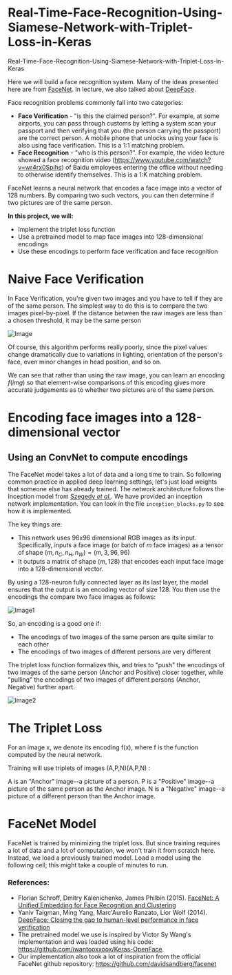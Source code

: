 # Real-Time-Face-Recognition-Using-Siamese-Network-with-Triplet-Loss-in-Keras
Real-Time-Face-Recognition-Using-Siamese-Network-with-Triplet-Loss-in-Keras

Here we will build a face recognition system. Many of the ideas presented here are from [FaceNet](https://arxiv.org/pdf/1503.03832.pdf). In lecture, we also talked about [DeepFace](https://research.fb.com/wp-content/uploads/2016/11/deepface-closing-the-gap-to-human-level-performance-in-face-verification.pdf). 

Face recognition problems commonly fall into two categories: 

- **Face Verification** - "is this the claimed person?". For example, at some airports, you can pass through customs by letting a system scan your passport and then verifying that you (the person carrying the passport) are the correct person. A mobile phone that unlocks using your face is also using face verification. This is a 1:1 matching problem. 
- **Face Recognition** - "who is this person?". For example, the video lecture showed a face recognition video (https://www.youtube.com/watch?v=wr4rx0Spihs) of Baidu employees entering the office without needing to otherwise identify themselves. This is a 1:K matching problem. 

FaceNet learns a neural network that encodes a face image into a vector of 128 numbers. By comparing two such vectors, you can then determine if two pictures are of the same person.

**In this project, we will:**
- Implement the triplet loss function
- Use a pretrained model to map face images into 128-dimensional encodings
- Use these encodings to perform face verification and face recognition

# Naive Face Verification

In Face Verification, you're given two images and you have to tell if they are of the same person. The simplest way to do this is to compare the two images pixel-by-pixel. If the distance between the raw images are less than a chosen threshold, it may be the same person

![Image](https://github.com/sayan0506/Real-Time-Face-Recognition-Using-Siamese-Network-with-Triplet-Loss-in-Keras/blob/master/Images/pixel_comparison.png)
  
Of course, this algorithm performs really poorly, since the pixel values change dramatically due to variations in lighting, orientation of the person's face, even minor changes in head position, and so on. 

We can see that rather than using the raw image, you can learn an encoding $f(img)$ so that element-wise comparisons of this encoding gives more accurate judgements as to whether two pictures are of the same person.

# Encoding face images into a 128-dimensional vector 

## Using an ConvNet  to compute encodings

The FaceNet model takes a lot of data and a long time to train. So following common practice in applied deep learning settings, let's just load weights that someone else has already trained. The network architecture follows the Inception model from [Szegedy *et al.*](https://arxiv.org/abs/1409.4842). We have provided an inception network implementation. You can look in the file `inception_blocks.py` to see how it is implemented.

The key things are:

- This network uses 96x96 dimensional RGB images as its input. Specifically, inputs a face image (or batch of $m$ face images) as a tensor of shape $(m, n_C, n_H, n_W) = (m, 3, 96, 96)$ 
- It outputs a matrix of shape $(m, 128)$ that encodes each input face image into a 128-dimensional vector.

By using a 128-neuron fully connected layer as its last layer, the model ensures that the output is an encoding vector of size 128. You then use the encodings the compare two face images as follows:

![Image1](https://github.com/sayan0506/Real-Time-Face-Recognition-Using-Siamese-Network-with-Triplet-Loss-in-Keras/blob/master/Images/distance_kiank.png)

So, an encoding is a good one if: 
- The encodings of two images of the same person are quite similar to each other 
- The encodings of two images of different persons are very different

The triplet loss function formalizes this, and tries to "push" the encodings of two images of the same person (Anchor and Positive) closer together, while "pulling" the encodings of two images of different persons (Anchor, Negative) further apart. 

![Image2](https://github.com/sayan0506/Real-Time-Face-Recognition-Using-Siamese-Network-with-Triplet-Loss-in-Keras/blob/master/Images/triplet_comparison.png)

# The Triplet Loss

For an image  x, we denote its encoding  f(x), where f is the function computed by the neural network.

Training will use triplets of images  (A,P,N)(A,P,N) :

A is an "Anchor" image--a picture of a person.
P is a "Positive" image--a picture of the same person as the Anchor image.
N is a "Negative" image--a picture of a different person than the Anchor image.

# FaceNet Model

FaceNet is trained by minimizing the triplet loss. But since training requires a lot of data and a lot of computation, we won't train it from scratch here. Instead, we load a previously trained model. Load a model using the following cell; this might take a couple of minutes to run. 

### References:

- Florian Schroff, Dmitry Kalenichenko, James Philbin (2015). [FaceNet: A Unified Embedding for Face Recognition and Clustering](https://arxiv.org/pdf/1503.03832.pdf)
- Yaniv Taigman, Ming Yang, Marc'Aurelio Ranzato, Lior Wolf (2014). [DeepFace: Closing the gap to human-level performance in face verification](https://research.fb.com/wp-content/uploads/2016/11/deepface-closing-the-gap-to-human-level-performance-in-face-verification.pdf) 
- The pretrained model we use is inspired by Victor Sy Wang's implementation and was loaded using his code: https://github.com/iwantooxxoox/Keras-OpenFace.
- Our implementation also took a lot of inspiration from the official FaceNet github repository: https://github.com/davidsandberg/facenet 
